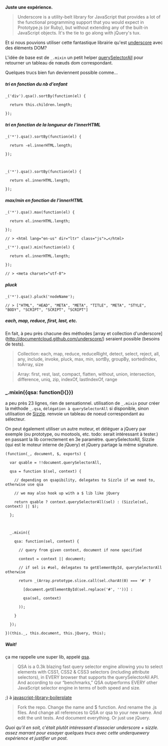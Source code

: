 <!--config
{
  "Title": "underscore + qsa + sizzle",
  "Author": "Mickael Daniel",
  "Date": "Sun Jul 24 2011 15:47:02 GMT+0200 (CDT)",
  "Categories": "javascript",
  "Tags": "underscore, javascript"
}
config-->

**Juste une expérience.**

> Underscore is a utility-belt library for JavaScript that provides a lot of the functional programming support that you would expect in Prototype.js (or Ruby), but without extending any of the built-in JavaScript objects. It's the tie to go along with jQuery's tux.

Et si nous pouvions utiliser cette fantastique librairie qu'est [underscore](http://documentcloud.github.com/underscore/) avec des éléments DOM? 

L'idée de base est de `_.mixin` un petit helper [querySelectorAll](https://developer.mozilla.org/En/DOM/Document.querySelectorAll) pour retourner un tableau de nœuds dom correspondant.

Quelques trucs bien fun deviennent possible comme...



##### tri en fonction du nb d'enfant



    _('div').qsa().sortBy(function(el) {

      return this.children.length;

    });

##### tri en fonction de la longueur de l'innerHTML



    _('*').qsa().sortBy(function(el) {

      return -el.innerHTML.length;

    });

    

    _('*').qsa().sortBy(function(el) {

      return el.innerHTML.length;

    });

 

##### max/min en fonction de l'innerHTML



    _('*').qsa().max(function(el) {

      return el.innerHTML.length;

    });

    // > <html lang=​"en-us" dir=​"ltr" class=​"js">​…​</html>​

    _('*').qsa().min(function(el) {

      return el.innerHTML.length;

    });

    // > <meta charset=​"utf-8">



##### pluck



    _('*').qsa().pluck('nodeName');

    // > ["HTML", "HEAD", "META", "META", "TITLE", "META", "STYLE", "BODY", "SCRIPT", "SCRIPT", "SCRIPT"]



##### each, map, reduce, first, last, etc.

En fait, à peu près chacune des méthodes [array et collection d'underscore] (http://documentcloud.github.com/underscore/) seraient possible (besoins de tests). 

> Collection: each, map, reduce, reduceRight, detect, select, reject, all, any, include, invoke, pluck, max, min, sortBy, groupBy, sortedIndex, toArray, size

> Array: first, rest, last, compact, flatten, without, union, intersection, difference, uniq, zip, indexOf, lastIndexOf, range

### _.mixin({qsa: function(){}}) 

a peu près 23 lignes, rien de sensationnel. utilisation de `_.mixin` pour créer la méthode `_.qsa`, `délégation à querySelectorAll` si disponible, sinon utilisation de [Sizzle](http://sizzlejs.com/). renvoie un tableau de noeud correspondant au sélecteur.

On peut également utiliser un autre moteur, et déléguer a jQuery par exemple (ou prototype, ou mootools, etc. todo: serait intéressant à tester.) en passant la lib correctement en 3e paramètre. querySelectorAll, Sizzle (qui est le moteur interne de jQuery) et jQuery partage la même signature.

    (function(_, document, $, exports) {

      var qsable = !!document.querySelectorAll,

      qsa = function $(sel, context) {

        // depending on qsapibility, delegates to Sizzle if we need to, otherwise use qsa

        // we may also hook up with a $ lib like jQuery

        return qsable ? context.querySelectorAll(sel) : (Sizzle(sel, context) || $);

      };



      _.mixin({

        qsa: function(sel, context) {     

          // query from given context, document if none specified

          context = context || document;

          // if sel is #sel, delegates to getElementById, querySelectorAll otherwise

          return _(Array.prototype.slice.call(sel.charAt(0) === '#' ? 

            [document.getElementById(sel.replace('#', ''))] : 

            qsa(sel, context)

          ));

        }

      });

    })(this._, this.document, this.jQuery, this);

    



##### Wait! 

ça me rappelle une super lib, appelé [qsa](http://benalman.com/projects/javascript-library-boilerplate/#qsa).

> QSA is a 0.3k blazing fast query selector engine allowing you to select elements with CSS1, CSS2 & CSS3 selectors (including attribute selectors), in EVERY browser that supports the querySelectorAll API. And according to our “benchmarks,” QSA outperforms EVERY other JavaScript selector engine in terms of both speed and size.

;) à [javascript-library-boilerplate](https://github.com/cowboy/javascript-library-boilerplate)

> Fork the repo. Change the name and $ function. And rename the .js files. And change all references to QSA or qsa to your new name. And edit the unit tests. And document everything. Or just use jQuery.

*Quoi qu'il en soit, c'était plutôt intéressant d'associer underscore + sizzle. assez marrant pour essayer quelques trucs avec cette underquewery expérience et justifier un post.*
